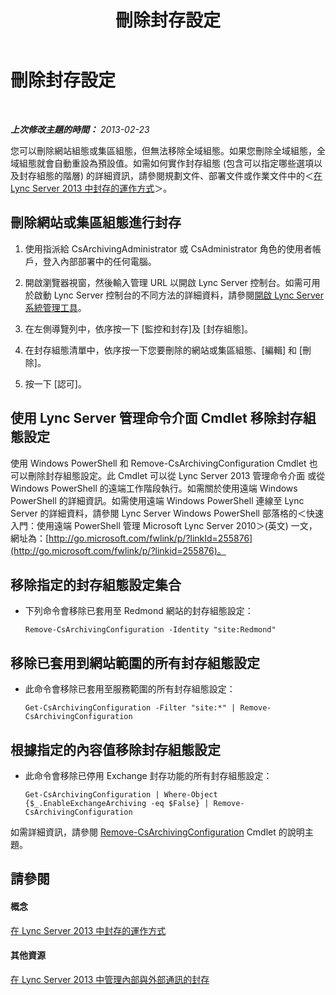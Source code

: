 ﻿---
title: 刪除封存設定
TOCTitle: 刪除封存設定
ms:assetid: a8744d39-5cf2-474c-9a99-a0f3a37f846f
ms:mtpsurl: https://technet.microsoft.com/zh-tw/library/JJ205167(v=OCS.15)
ms:contentKeyID: 49291933
ms.date: 08/10/2015
mtps_version: v=OCS.15
ms.translationtype: HT
---

# 刪除封存設定

 

_**上次修改主題的時間：** 2013-02-23_

您可以刪除網站組態或集區組態，但無法移除全域組態。如果您刪除全域組態，全域組態就會自動重設為預設值。如需如何實作封存組態 (包含可以指定哪些選項以及封存組態的階層) 的詳細資訊，請參閱規劃文件、部署文件或作業文件中的＜[在 Lync Server 2013 中封存的運作方式](lync-server-2013-how-archiving-works.md)＞。

## 刪除網站或集區組態進行封存

1.  使用指派給 CsArchivingAdministrator 或 CsAdministrator 角色的使用者帳戶，登入內部部署中的任何電腦。

2.  開啟瀏覽器視窗，然後輸入管理 URL 以開啟 Lync Server 控制台。如需可用於啟動 Lync Server 控制台的不同方法的詳細資料，請參閱[開啟 Lync Server 系統管理工具](lync-server-2013-open-lync-server-administrative-tools.md)。

3.  在左側導覽列中，依序按一下 \[監控和封存\]及 \[封存組態\]。

4.  在封存組態清單中，依序按一下您要刪除的網站或集區組態、\[編輯\] 和 \[刪除\]。

5.  按一下 \[認可\]。

## 使用 Lync Server 管理命令介面 Cmdlet 移除封存組態設定

使用 Windows PowerShell 和 Remove-CsArchivingConfiguration Cmdlet 也可以刪除封存組態設定。此 Cmdlet 可以從 Lync Server 2013 管理命令介面 或從 Windows PowerShell 的遠端工作階段執行。如需關於使用遠端 Windows PowerShell 的詳細資訊。如需使用遠端 Windows PowerShell 連線至 Lync Server 的詳細資料，請參閱 Lync Server Windows PowerShell 部落格的＜快速入門：使用遠端 PowerShell 管理 Microsoft Lync Server 2010＞(英文) 一文，網址為：[http://go.microsoft.com/fwlink/p/?linkId=255876](http://go.microsoft.com/fwlink/p/?linkid=255876)。

## 移除指定的封存組態設定集合

  - 下列命令會移除已套用至 Redmond 網站的封存組態設定：
    
        Remove-CsArchivingConfiguration -Identity "site:Redmond"

## 移除已套用到網站範圍的所有封存組態設定

  - 此命令會移除已套用至服務範圍的所有封存組態設定：
    
        Get-CsArchivingConfiguration -Filter "site:*" | Remove-CsArchivingConfiguration

## 根據指定的內容值移除封存組態設定

  - 此命令會移除已停用 Exchange 封存功能的所有封存組態設定：
    
        Get-CsArchivingConfiguration | Where-Object {$_.EnableExchangeArchiving -eq $False} | Remove-CsArchivingConfiguration

如需詳細資訊，請參閱 [Remove-CsArchivingConfiguration](remove-csarchivingconfiguration.md) Cmdlet 的說明主題。

## 請參閱

#### 概念

[在 Lync Server 2013 中封存的運作方式](lync-server-2013-how-archiving-works.md)  

#### 其他資源

[在 Lync Server 2013 中管理內部與外部通訊的封存](lync-server-2013-managing-the-archiving-of-internal-and-external-communications.md)

